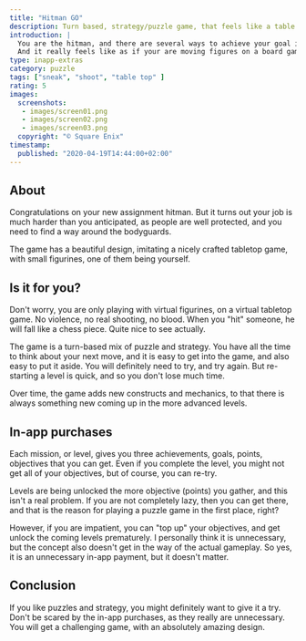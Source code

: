 ```yaml
---
title: "Hitman GO"
description: Turn based, strategy/puzzle game, that feels like a table top game right on your phone.
introduction: |
  You are the hitman, and there are several ways to achieve your goal in this turn based strategy puzzle.
  And it really feels like as if your are moving figures on a board game.
type: inapp-extras
category: puzzle
tags: ["sneak", "shoot", "table top" ]
rating: 5
images:
  screenshots:
   - images/screen01.png
   - images/screen02.png
   - images/screen03.png
  copyright: "© Square Enix"
timestamp:
  published: "2020-04-19T14:44:00+02:00"
---
```


## About

Congratulations on your new assignment hitman. But it turns out your job is much harder than you anticipated,
as people are well protected, and you need to find a way around the bodyguards.

The game has a beautiful design, imitating a nicely crafted tabletop game, with small figurines, one of them
being yourself.

## Is it for you?

Don't worry, you are only playing with virtual figurines, on a virtual tabletop game. No violence,
no real shooting, no blood. When you "hit" someone, he will fall like a chess piece. Quite nice to see actually.

The game is a turn-based mix of puzzle and strategy. You have all the time to think about your next move,
and it is easy to get into the game, and also easy to put it aside. You will definitely need to try, and try
again. But re-starting a level is quick, and so you don't lose much time.

Over time, the game adds new constructs and mechanics, to that there is always something new coming up in
the more advanced levels.

## In-app purchases

Each mission, or level, gives you three achievements, goals, points, objectives that you can get. Even if you
complete the level, you might not get all of your objectives, but of course, you can re-try.

Levels are being unlocked the more objective (points) you gather, and this isn't a real problem. If you are
not completely lazy, then you can get there, and that is the reason for playing a puzzle game in the first place, right?

However, if you are impatient, you can "top up" your objectives, and get unlock the coming levels prematurely.
I personally think it is unnecessary, but the concept also doesn't get in the way of the actual gameplay. So yes, it
is an unnecessary in-app payment, but it doesn't matter.

## Conclusion

If you like puzzles and strategy, you might definitely want to give it a try. Don't be scared by the in-app purchases,
as they really are unnecessary. You will get a challenging game, with an absolutely amazing design.
